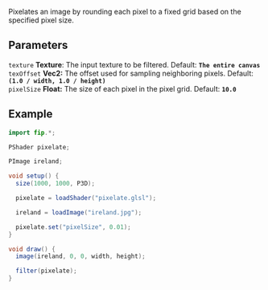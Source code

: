 Pixelates an image by rounding each pixel to a fixed grid based on the specified pixel size.

## Parameters
`texture` **Texture**: The input texture to be filtered. Default: **`The entire canvas`**
<br>
`texOffset` **Vec2:** The offset used for sampling neighboring pixels. Default: **`(1.0 / width, 1.0 / height)`**
<br>
`pixelSize` **Float:** The size of each pixel in the pixel grid. Default: **`10.0`**

## Example
```java
import fip.*;

PShader pixelate;

PImage ireland;

void setup() {
  size(1000, 1000, P3D);

  pixelate = loadShader("pixelate.glsl");

  ireland = loadImage("ireland.jpg");

  pixelate.set("pixelSize", 0.01);
}

void draw() {
  image(ireland, 0, 0, width, height);

  filter(pixelate);
}

```